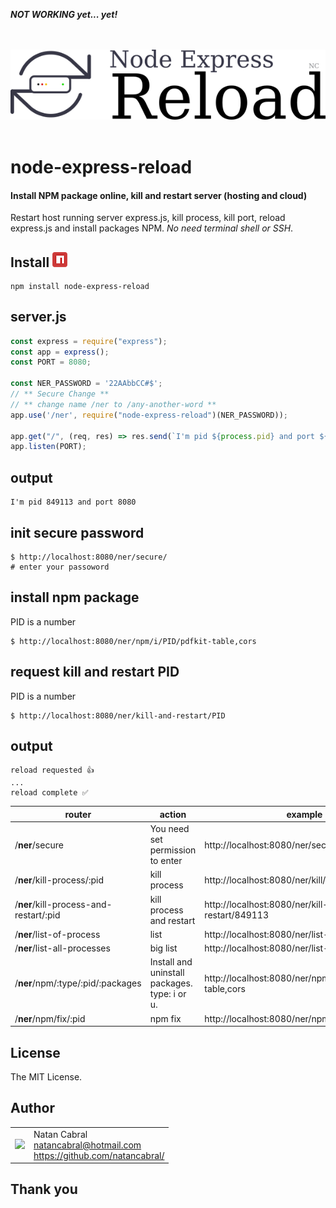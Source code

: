 ***NOT WORKING yet... yet!***
<p align="center">
  <br/>
  <br/>
  <img src="https://github.com/natancabral/node-express-reload/blob/main/images/logo.png" alt="node-express-reload (Natan Cabral)"/>
  <br/>
  <br/>
</p>

# node-express-reload
#### Install NPM package online, kill and restart server (hosting and cloud)
Restart host running server express.js, kill process, kill port, reload express.js and install packages NPM. *No need terminal shell or SSH*.

## Install [<img src="https://github.com/natancabral/node-express-reload/blob/main/images/npm-tile.png">](https://www.npmjs.com/package/node-express-reload)

```shell
npm install node-express-reload
```

## server.js

```js
const express = require("express");
const app = express();
const PORT = 8080;

const NER_PASSWORD = '22AAbbCC#$';
// ** Secure Change **
// ** change name /ner to /any-another-word **
app.use('/ner', require("node-express-reload")(NER_PASSWORD));

app.get("/", (req, res) => res.send(`I'm pid ${process.pid} and port ${PORT}`));
app.listen(PORT);
```

## output

```shell
I'm pid 849113 and port 8080
```

## init secure password

```shell
$ http://localhost:8080/ner/secure/
# enter your passoword
```

## install npm package

PID is a number
```shell
$ http://localhost:8080/ner/npm/i/PID/pdfkit-table,cors
```

## request kill and restart PID

PID is a number
```shell
$ http://localhost:8080/ner/kill-and-restart/PID
```

## output

```shell
reload requested 👍
...
reload complete ✅
```

| router | action | example |
| -------| -------| --------|
| /**ner**/secure | You need set permission to enter | http://localhost:8080/ner/secure |
| /**ner**/kill-process/:pid | kill process | http://localhost:8080/ner/kill/849113 |
| /**ner**/kill-process-and-restart/:pid | kill process and restart | http://localhost:8080/ner/kill-and-restart/849113 |
| /**ner**/list-of-process | list | http://localhost:8080/ner/list-of-process |
| /**ner**/list-all-processes | big list | http://localhost:8080/ner/list-all-processes |
| /**ner**/npm/:type/:pid/:packages | Install and uninstall packages. type: i or u. | http://localhost:8080/ner/npm/i/849113/pdfkit-table,cors |
| /**ner**/npm/fix/:pid | npm fix | http://localhost:8080/ner/npm/fix/849113 |

## License

The MIT License.

## Author

<table>
  <tr>
    <td>
      <img src="https://github.com/natancabral.png?s=100" width="100"/>
    </td>
    <td>
      Natan Cabral<br />
      <a href="mailto:natancabral@hotmail.com">natancabral@hotmail.com</a><br />
      <a href="https://github.com/natancabral/">https://github.com/natancabral/</a>
    </td>
  </tr>
</table>

## Thank you